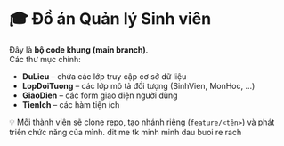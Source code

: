 ﻿# 🎓 Đồ án Quản lý Sinh viên

Đây là **bộ code khung (main branch)**.  
Các thư mục chính:
- **DuLieu** – chứa các lớp truy cập cơ sở dữ liệu  
- **LopDoiTuong** – các lớp mô tả đối tượng (SinhVien, MonHoc, ...)  
- **GiaoDien** – các form giao diện người dùng  
- **TienIch** – các hàm tiện ích  

💡 Mỗi thành viên sẽ clone repo, tạo nhánh riêng (`feature/<tên>`) và phát triển chức năng của mình.
dit me tk minh minh dau buoi re rach

